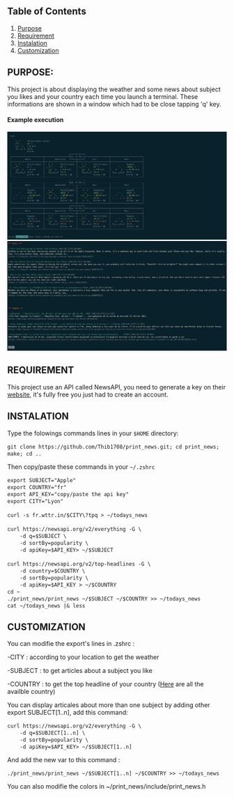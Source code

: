 ## Table of Contents

1. [Purpose](#purpose)
1. [Requirement](#requirement)
2. [Instalation](#instalation)
3. [Customization](#customization)

## PURPOSE:

This project is about displaying the weather and some news about subject you likes and your country each time you launch a terminal.
These informations are shown in a window which had to be close tapping 'q' key.

#### Example execution

![Example weather](assets/weather.png)
![Example news](assets/news.png)

## REQUIREMENT
This project use an API called NewsAPI, you need to generate a key on their [website](https://newsapi.org), it's fully free you just had to create an account.

## INSTALATION
Type the folowings commands lines in your ```$HOME``` directory:

```
git clone https://github.com/Thib1708/print_news.git; cd print_news; make; cd ..
```

Then copy/paste these commands in your ```~/.zshrc```
```
export SUBJECT="Apple"
export COUNTRY="fr"
export API_KEY="copy/paste the api key"
export CITY="Lyon"

curl -s fr.wttr.in/$CITY\?tpq > ~/todays_news

curl https://newsapi.org/v2/everything -G \
    -d q=$SUBJECT \
    -d sortBy=popularity \
    -d apiKey=$API_KEY> ~/$SUBJECT

curl https://newsapi.org/v2/top-headlines -G \
    -d country=$COUNTRY \
	-d sortBy=popularity \
    -d apiKey=$API_KEY > ~/$COUNTRY
cd ~
./print_news/print_news ~/$SUBJECT ~/$COUNTRY >> ~/todays_news
cat ~/todays_news |& less
```
## CUSTOMIZATION

You can modifie the export's lines in .zshrc :

-CITY : according to your location to get the weather

-SUBJECT : to get articles about a subject you like

-COUNTRY : to get the top headline of your country
([Here](asstes/country.txt) are all the availble country)

You can display articales about more than one subject by adding other export SUBJECT[1..n], add this command:
```
curl https://newsapi.org/v2/everything -G \
    -d q=$SUBJECT[1..n] \
    -d sortBy=popularity \
    -d apiKey=$API_KEY> ~/$SUBJECT[1..n]
```
And add the new var to this command :
```
./print_news/print_news ~/$SUBJECT[1..n] ~/$COUNTRY >> ~/todays_news
```

You can also modifie the colors in ~/print_news/include/print_news.h
